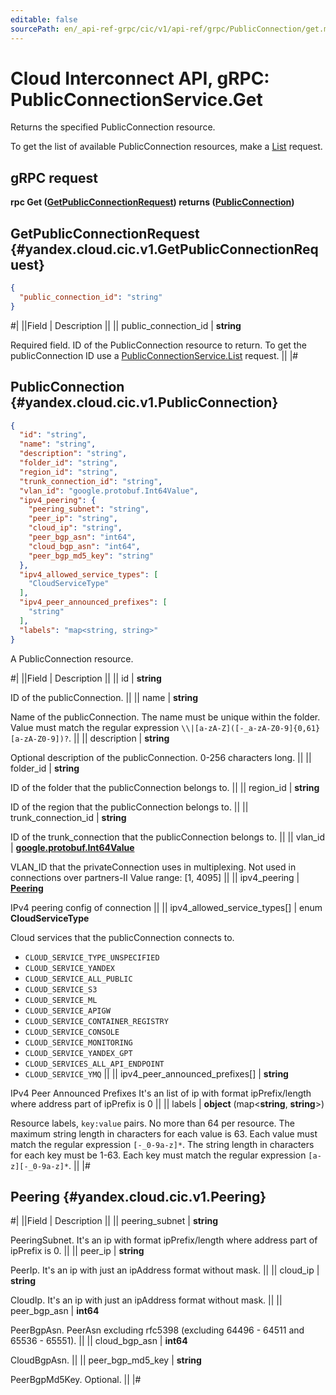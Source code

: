 ```yaml
---
editable: false
sourcePath: en/_api-ref-grpc/cic/v1/api-ref/grpc/PublicConnection/get.md
---
```


# Cloud Interconnect API, gRPC: PublicConnectionService.Get

Returns the specified PublicConnection resource.

To get the list of available PublicConnection resources, make a [List](/docs/cic/workload/api-ref/grpc/PublicConnection/list#List) request.

## gRPC request

**rpc Get ([GetPublicConnectionRequest](#yandex.cloud.cic.v1.GetPublicConnectionRequest)) returns ([PublicConnection](#yandex.cloud.cic.v1.PublicConnection))**

## GetPublicConnectionRequest {#yandex.cloud.cic.v1.GetPublicConnectionRequest}

```json
{
  "public_connection_id": "string"
}
```

#|
||Field | Description ||
|| public_connection_id | **string**

Required field. ID of the PublicConnection resource to return.
To get the publicConnection ID use a [PublicConnectionService.List](/docs/cic/workload/api-ref/grpc/PublicConnection/list#List) request. ||
|#

## PublicConnection {#yandex.cloud.cic.v1.PublicConnection}

```json
{
  "id": "string",
  "name": "string",
  "description": "string",
  "folder_id": "string",
  "region_id": "string",
  "trunk_connection_id": "string",
  "vlan_id": "google.protobuf.Int64Value",
  "ipv4_peering": {
    "peering_subnet": "string",
    "peer_ip": "string",
    "cloud_ip": "string",
    "peer_bgp_asn": "int64",
    "cloud_bgp_asn": "int64",
    "peer_bgp_md5_key": "string"
  },
  "ipv4_allowed_service_types": [
    "CloudServiceType"
  ],
  "ipv4_peer_announced_prefixes": [
    "string"
  ],
  "labels": "map<string, string>"
}
```

A PublicConnection resource.

#|
||Field | Description ||
|| id | **string**

ID of the publicConnection. ||
|| name | **string**

Name of the publicConnection.
The name must be unique within the folder.
Value must match the regular expression ``\\|[a-zA-Z]([-_a-zA-Z0-9]{0,61}[a-zA-Z0-9])?``. ||
|| description | **string**

Optional description of the publicConnection. 0-256 characters long. ||
|| folder_id | **string**

ID of the folder that the publicConnection belongs to. ||
|| region_id | **string**

ID of the region that the publicConnection belongs to. ||
|| trunk_connection_id | **string**

ID of the trunk_connection that the publicConnection belongs to. ||
|| vlan_id | **[google.protobuf.Int64Value](https://developers.google.com/protocol-buffers/docs/reference/csharp/class/google/protobuf/well-known-types/int64-value)**

VLAN_ID that the privateConnection uses in multiplexing.
Not used in connections over partners-II
Value range: [1, 4095] ||
|| ipv4_peering | **[Peering](#yandex.cloud.cic.v1.Peering)**

IPv4 peering config of connection ||
|| ipv4_allowed_service_types[] | enum **CloudServiceType**

Cloud services that the publicConnection connects to.

- `CLOUD_SERVICE_TYPE_UNSPECIFIED`
- `CLOUD_SERVICE_YANDEX`
- `CLOUD_SERVICE_ALL_PUBLIC`
- `CLOUD_SERVICE_S3`
- `CLOUD_SERVICE_ML`
- `CLOUD_SERVICE_APIGW`
- `CLOUD_SERVICE_CONTAINER_REGISTRY`
- `CLOUD_SERVICE_CONSOLE`
- `CLOUD_SERVICE_MONITORING`
- `CLOUD_SERVICE_YANDEX_GPT`
- `CLOUD_SERVICES_ALL_API_ENDPOINT`
- `CLOUD_SERVICE_YMQ` ||
|| ipv4_peer_announced_prefixes[] | **string**

IPv4 Peer Announced Prefixes
It's an list of ip with format ipPrefix/length where address part of ipPrefix is 0 ||
|| labels | **object** (map<**string**, **string**>)

Resource labels, `key:value` pairs.
No more than 64 per resource.
The maximum string length in characters for each value is 63.
Each value must match the regular expression `[-_0-9a-z]*`.
The string length in characters for each key must be 1-63.
Each key must match the regular expression `[a-z][-_0-9a-z]*`. ||
|#

## Peering {#yandex.cloud.cic.v1.Peering}

#|
||Field | Description ||
|| peering_subnet | **string**

PeeringSubnet.
It's an ip with format ipPrefix/length where address part of ipPrefix is 0. ||
|| peer_ip | **string**

PeerIp.
It's an ip with just an ipAddress format without mask. ||
|| cloud_ip | **string**

CloudIp.
It's an ip with just an ipAddress format without mask. ||
|| peer_bgp_asn | **int64**

PeerBgpAsn.
PeerAsn excluding rfc5398 (excluding 64496 - 64511 and 65536 - 65551). ||
|| cloud_bgp_asn | **int64**

CloudBgpAsn. ||
|| peer_bgp_md5_key | **string**

PeerBgpMd5Key.
Optional. ||
|#